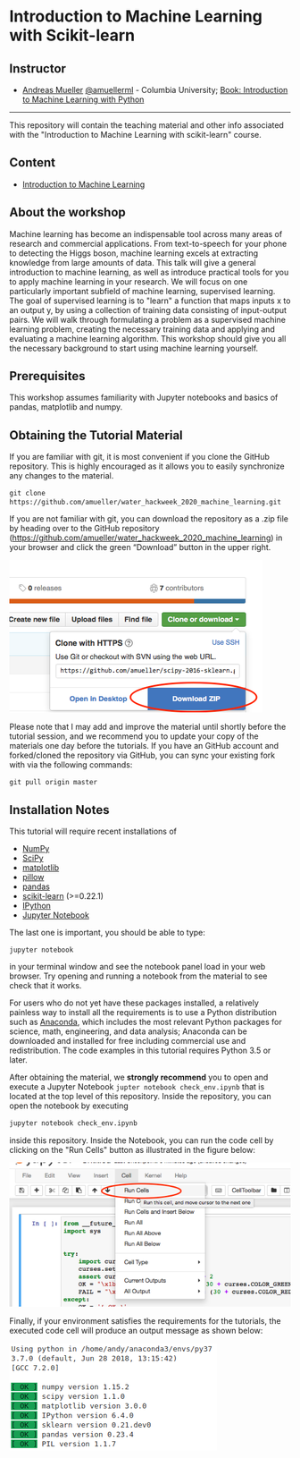 Introduction to Machine Learning with Scikit-learn
========================================================


Instructor
-----------

- [Andreas Mueller](http://amuller.github.io) [@amuellerml](https://twitter.com/amuellerml) - Columbia University; [Book: Introduction to Machine Learning with Python](http://shop.oreilly.com/product/0636920030515.do)

---

This repository will contain the teaching material and other info associated
with the "Introduction to Machine Learning with scikit-learn" course.

Content
-------
- [Introduction to Machine Learning](https://amueller.github.io/water_hackweek_2020_machine_learning/slides/introduction.html)

About the workshop
------------------
Machine learning has become an indispensable tool across many areas of research
and commercial applications. From text-to-speech for your phone to detecting
the Higgs boson, machine learning excels at extracting knowledge from large
amounts of data. This talk will give a general introduction to machine
learning, as well as introduce practical tools for you to apply machine
learning in your research. We will focus on one particularly important subfield
of machine learning, supervised learning. The goal of supervised learning is to
"learn" a function that maps inputs x to an output y, by using a collection of
training data consisting of input-output pairs. We will walk through
formulating a problem as a supervised machine learning problem, creating the
necessary training data and applying and evaluating a machine learning
algorithm. This workshop should give you all the necessary background to start
using machine learning yourself.

Prerequisites
-------------
This workshop assumes familiarity with Jupyter notebooks and basics of pandas, matplotlib and numpy.


Obtaining the Tutorial Material
--------------------------------


If you are familiar with git, it is most convenient if you clone the GitHub repository. This
is highly encouraged as it allows you to easily synchronize any changes to the material.

```
git clone https://github.com/amueller/water_hackweek_2020_machine_learning.git
```

If you are not familiar with git, you can download the repository as a .zip file by heading over to the GitHub repository (https://github.com/amueller/water_hackweek_2020_machine_learning) in your browser and click the green “Download” button in the upper right.

![](images/download-repo.png)

Please note that I may add and improve the material until shortly before the
tutorial session, and we recommend you to update your copy of the materials one
day before the tutorials. If you have an GitHub account and forked/cloned the
repository via GitHub, you can sync your existing fork with via the following
commands:

```
git pull origin master
```


Installation Notes
------------------

This tutorial will require recent installations of

- [NumPy](http://www.numpy.org)
- [SciPy](http://www.scipy.org)
- [matplotlib](http://matplotlib.org)
- [pillow](https://python-pillow.org)
- [pandas](http://pandas.pydata.org)
- [scikit-learn](http://scikit-learn.org/stable/) (>=0.22.1)
- [IPython](http://ipython.readthedocs.org/en/stable/)
- [Jupyter Notebook](http://jupyter.org)

The last one is important, you should be able to type:

    jupyter notebook

in your terminal window and see the notebook panel load in your web browser.
Try opening and running a notebook from the material to see check that it works.

For users who do not yet have these  packages installed, a relatively
painless way to install all the requirements is to use a Python distribution
such as [Anaconda](https://www.continuum.io/downloads), which includes
the most relevant Python packages for science, math, engineering, and
data analysis; Anaconda can be downloaded and installed for free
including commercial use and redistribution.
The code examples in this tutorial requires Python 3.5 or later.

After obtaining the material, we **strongly recommend** you to open and execute
a Jupyter Notebook `jupter notebook check_env.ipynb` that is located at the
top level of this repository. Inside the repository, you can open the notebook
by executing

```bash
jupyter notebook check_env.ipynb
```

inside this repository. Inside the Notebook, you can run the code cell by
clicking on the "Run Cells" button as illustrated in the figure below:

![](images/check_env-1.png)


Finally, if your environment satisfies the requirements for the tutorials, the executed code cell will produce an output message as shown below:

![](images/check_env-2.png)
